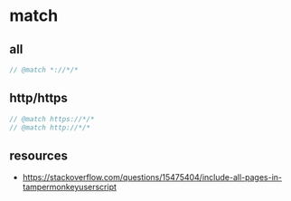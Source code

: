 # match

## all
```js
// @match *://*/*
```

## http/https
```js
// @match https://*/*
// @match http://*/*
```

## resources
- https://stackoverflow.com/questions/15475404/include-all-pages-in-tampermonkeyuserscript
